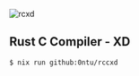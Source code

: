 ![rcxd](https://github.com/user-attachments/assets/91a6695f-5da9-49ae-8960-7b87d22fdbc6)

Rust C Compiler - XD
--------------------

```
$ nix run github:0ntu/rccxd
```
